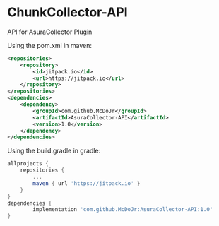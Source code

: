 # ChunkCollector-API
API for AsuraCollector Plugin

Using the pom.xml in maven:
```xml
<repositories>
    <repository>
        <id>jitpack.io</id>
        <url>https://jitpack.io</url>
    </repository>
</repositories>
<dependencies>
    <dependency>
        <groupId>com.github.McDoJr</groupId>
        <artifactId>AsuraCollector-API</artifactId>
        <version>1.0</version>
    </dependency>
</dependencies>
```

Using the build.gradle in gradle:
```groovy
allprojects {
    repositories {
        ...
        maven { url 'https://jitpack.io' }
    }
}
dependencies {
        implementation 'com.github.McDoJr:AsuraCollector-API:1.0'
}
```

